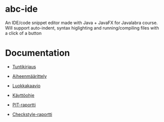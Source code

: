 # abc-ide
An IDE/code snippet editor made with Java + JavaFX for Javalabra course.
Will support auto-indent, syntax higlighting and running/compiling files with a click of a button

# Documentation
- [Tuntikirjaus](/dokumentaatio/tuntikirjaus.md)
- [Aiheenmäärittely](/dokumentaatio/aihemäärittely.md)
- [Luokkakaavio](/dokumentaatio/luokkakaavio.png)
- [Käyttöohje](/dokumentaatio/kayttoohje.md)

- [PIT-raportti](https://htmlpreview.github.io/?https://github.com/JaakkoLipsanen/abc-ide/blob/master/dokumentaatio/pit-raportti/index.html)
- [Checkstyle-raportti](https://htmlpreview.github.io/?https://github.com/JaakkoLipsanen/abc-ide/blob/master/dokumentaatio/checkstyle-raportti/checkstyle.html)
